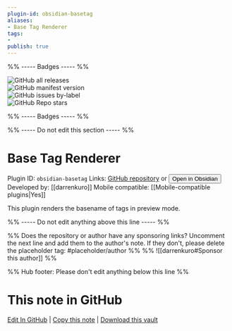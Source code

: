 ```yaml
---
plugin-id: obsidian-basetag
aliases:
- Base Tag Renderer
tags: 
- 
publish: true
---
```


%% ----- Badges ----- %%

![GitHub all releases](https://img.shields.io/github/downloads/darrenkuro/obsidian-basetag/total?color=573E7A&logo=github&style=for-the-badge)   
![GitHub manifest version](https://img.shields.io/github/manifest-json/v/darrenkuro/obsidian-basetag?color=573E7A&logo=github&style=for-the-badge)   
![GitHub issues by-label](https://img.shields.io/github/issues/darrenkuro/obsidian-basetag/help%20wanted?color=573E7A&logo=github&style=for-the-badge)   
![GitHub Repo stars](https://img.shields.io/github/stars/darrenkuro/obsidian-basetag?color=573E7A&logo=github&style=for-the-badge)

%% ----- Badges ----- %%

%% ----- Do not edit this section ----- %%

# Base Tag Renderer

Plugin ID: `obsidian-basetag`
Links: [GitHub repository](https://github.com/darrenkuro/obsidian-basetag) or [<button id=HH>Open in Obsidian</button>](obsidian://show-plugin?id=obsidian-basetag)
Developed by: [[darrenkuro]]
Mobile compatible: [[Mobile-compatible plugins|Yes]]

This plugin renders the basename of tags in preview mode.

%% ----- Do not edit anything above this line ----- %% 

%% Does the repository or author have any sponsoring links? Uncomment the next line and add them to the author's note. If they don't, please delete the placeholder tag: #placeholder/author %%
%% ![[darrenkuro#Sponsor this author]] %%

%% Hub footer: Please don't edit anything below this line %%

# This note in GitHub

<span class="git-footer">[Edit In GitHub](https://github.dev/obsidian-community/obsidian-hub/blob/main/02%20-%20Community%20Expansions/02.05%20All%20Community%20Expansions/Plugins/obsidian-basetag.md "git-hub-edit-note") | [Copy this note](https://raw.githubusercontent.com/obsidian-community/obsidian-hub/main/02%20-%20Community%20Expansions/02.05%20All%20Community%20Expansions/Plugins/obsidian-basetag.md "git-hub-copy-note") | [Download this vault](https://github.com/obsidian-community/obsidian-hub/archive/refs/heads/main.zip "git-hub-download-vault") </span>
